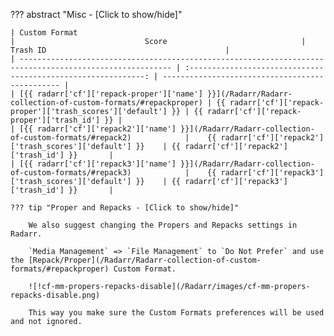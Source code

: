 ??? abstract "Misc - [Click to show/hide]"

    | Custom Format                                                                                            |                             Score                              | Trash ID                                        |
    | -------------------------------------------------------------------------------------------------------- | :------------------------------------------------------------: | ----------------------------------------------- |
    | [{{ radarr['cf']['repack-proper']['name'] }}](/Radarr/Radarr-collection-of-custom-formats/#repackproper) | {{ radarr['cf']['repack-proper']['trash_scores']['default'] }} | {{ radarr['cf']['repack-proper']['trash_id'] }} |
    | [{{ radarr['cf']['repack2']['name'] }}](/Radarr/Radarr-collection-of-custom-formats/#repack2)            |    {{ radarr['cf']['repack2']['trash_scores']['default'] }}    | {{ radarr['cf']['repack2']['trash_id'] }}       |
    | [{{ radarr['cf']['repack3']['name'] }}](/Radarr/Radarr-collection-of-custom-formats/#repack3)            |    {{ radarr['cf']['repack3']['trash_scores']['default'] }}    | {{ radarr['cf']['repack3']['trash_id'] }}       |

    ??? tip "Proper and Repacks - [Click to show/hide]"

        We also suggest changing the Propers and Repacks settings in Radarr.

        `Media Management` => `File Management` to `Do Not Prefer` and use the [Repack/Proper](/Radarr/Radarr-collection-of-custom-formats/#repackproper) Custom Format.

        ![!cf-mm-propers-repacks-disable](/Radarr/images/cf-mm-propers-repacks-disable.png)

        This way you make sure the Custom Formats preferences will be used and not ignored.
